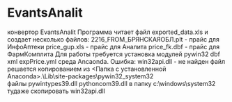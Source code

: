 # EvantsAnalit
конвертор EvantsAnalit Программа читает файл exported_data.xls и создает
несколько файлов: 2216_FROM_БРЯНСКАЯОБЛ.plt - прайс для ИнфоАптеки
                  price_gup.xls - прайс для Аналита
                  price_fk.dbf  - прайс для ФармКомплита
Для работы требуется установка модулей
     pywin32
     dbf
     xml
expPrice.yml среда Anсaonda.
Ошибка: win32api.dll - не найден файл решается копированием из
<Папка с установленной Anaconda>.\Lib\site-packages\pywin32_system32\
файлы pywintypes39.dll pythoncom39.dll в папку c:\windows\system32
тудаже скопировать win32api.dll 
